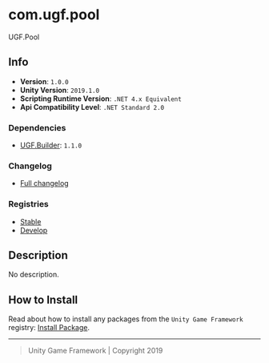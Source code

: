 # com.ugf.pool

UGF.Pool

## Info

- **Version**: `1.0.0`
- **Unity Version**: `2019.1.0`
- **Scripting Runtime Version**: `.NET 4.x Equivalent`
- **Api Compatibility Level**: `.NET Standard 2.0`

### Dependencies

- [UGF.Builder](https://github.com/unity-game-framework/ugf-builder): `1.1.0`

### Changelog

- [Full changelog][1]

### Registries

- [Stable][2]
- [Develop][3]

## Description

No description.

## How to Install

Read about how to install any packages from the `Unity Game Framework` registry: [Install Package][4].

---
> Unity Game Framework | Copyright 2019

[1]: changelog.md
[2]: https://bintray.com/unity-game-framework/stable/com.ugf.pool
[3]: https://bintray.com/unity-game-framework/dev/com.ugf.pool
[4]: https://github.com/unity-game-framework/ugf-documentation/wiki/Install-Package
